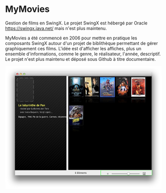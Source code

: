 MyMovies
========

Gestion de films en SwingX.
Le projet SwingX est hébergé par Oracle https://swingx.java.net/ mais n'est plus maintenu.

MyMovies a été commencé en 2006 pour mettre en pratique les composants SwingX autour d'un projet de biblithèque permettant de gérer graphiquement ces films.
L'idée est d'afficher les affiches, plus un ensemble d'informations, comme le genre, le réalisateur, l'année, descriptif.
Le projet n'est plus maintenu et déposé sous Github à titre documentaire.

![screenshot](https://github.com/florentdupont/MyMovies/blob/master/screenshot.png?raw=true)
